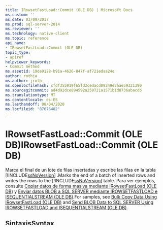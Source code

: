```yaml
---
title: IRowsetFastLoad::Commit (OLE DB) | Microsoft Docs
ms.custom: ''
ms.date: 03/09/2017
ms.prod: sql-server-2014
ms.reviewer: ''
ms.technology: native-client
ms.topic: reference
api_name:
- IRowsetFastLoad::Commit (OLE DB)
topic_type:
- apiref
helpviewer_keywords:
- Commit method
ms.assetid: 19de9128-b91a-4626-847f-af721edaa24e
author: rothja
ms.author: jroth
ms.openlocfilehash: cfdf355919f65fd2cedacd09249e2aae59321390
ms.sourcegitcommit: ad4d92dce894592a259721a1571b1d8736abacdb
ms.translationtype: MT
ms.contentlocale: es-ES
ms.lasthandoff: 08/04/2020
ms.locfileid: "87676482"
---
```

# <a name="irowsetfastloadcommit-ole-db"></a><span data-ttu-id="503ff-102">IRowsetFastLoad::Commit (OLE DB)</span><span class="sxs-lookup"><span data-stu-id="503ff-102">IRowsetFastLoad::Commit (OLE DB)</span></span>
  <span data-ttu-id="503ff-103">Marca el final de un lote de filas insertadas y escribe las filas en la tabla [!INCLUDE[ssNoVersion](../../includes/ssnoversion-md.md)] .</span><span class="sxs-lookup"><span data-stu-id="503ff-103">Marks the end of a batch of inserted rows and writes the rows to the [!INCLUDE[ssNoVersion](../../includes/ssnoversion-md.md)] table.</span></span> <span data-ttu-id="503ff-104">Para ver ejemplos, consulte [Copiar datos de forma masiva mediante IRowsetFastLoad &#40;OLE DB&#41;](irowsetfastload-ole-db.md) y [Enviar datos BLOB a SQL SERVER mediante IROWSETFASTLOAD e ISEQUENTIALSTREAM &#40;OLE DB&#41;](../native-client-ole-db-how-to/send-blob-data-to-sql-server-using-irowsetfastload-and-isequentialstream-ole-db.md).</span><span class="sxs-lookup"><span data-stu-id="503ff-104">For samples, see [Bulk Copy Data Using IRowsetFastLoad &#40;OLE DB&#41;](irowsetfastload-ole-db.md) and [Send BLOB Data to SQL SERVER Using IROWSETFASTLOAD and ISEQUENTIALSTREAM &#40;OLE DB&#41;](../native-client-ole-db-how-to/send-blob-data-to-sql-server-using-irowsetfastload-and-isequentialstream-ole-db.md).</span></span>  
  
## <a name="syntax"></a><span data-ttu-id="503ff-105">Sintaxis</span><span class="sxs-lookup"><span data-stu-id="503ff-105">Syntax</span></span>  
  
```  
  
HRESULT Commit(  
BOOL   
fDone  
);  
  
```  
  
## <a name="arguments"></a><span data-ttu-id="503ff-106">Argumentos</span><span class="sxs-lookup"><span data-stu-id="503ff-106">Arguments</span></span>  
 <span data-ttu-id="503ff-107">*fDone*[in]</span><span class="sxs-lookup"><span data-stu-id="503ff-107">*fDone*[in]</span></span>  
 <span data-ttu-id="503ff-108">Si es FALSE, el conjunto de filas mantiene la validez y el consumidor puede usarlo para una inserción de filas adicional.</span><span class="sxs-lookup"><span data-stu-id="503ff-108">If FALSE, the rowset maintains validity and can be used by the consumer for additional row insertion.</span></span> <span data-ttu-id="503ff-109">Si es TRUE, el conjunto de filas pierde su validez y el consumidor no puede realizar ninguna inserción más.</span><span class="sxs-lookup"><span data-stu-id="503ff-109">If TRUE, the rowset loses validity and no further insertion can be done by the consumer.</span></span>  
  
## <a name="return-code-values"></a><span data-ttu-id="503ff-110">Valores de código de retorno</span><span class="sxs-lookup"><span data-stu-id="503ff-110">Return Code Values</span></span>  
 <span data-ttu-id="503ff-111">S_OK</span><span class="sxs-lookup"><span data-stu-id="503ff-111">S_OK</span></span>  
 <span data-ttu-id="503ff-112">El método se ejecutó correctamente y todos los datos insertados se escribieron en la tabla [!INCLUDE[ssNoVersion](../../includes/ssnoversion-md.md)].</span><span class="sxs-lookup"><span data-stu-id="503ff-112">The method succeeded and all inserted data has been written to the [!INCLUDE[ssNoVersion](../../includes/ssnoversion-md.md)] table.</span></span>  
  
 <span data-ttu-id="503ff-113">E_FAIL</span><span class="sxs-lookup"><span data-stu-id="503ff-113">E_FAIL</span></span>  
 <span data-ttu-id="503ff-114">Se produjo un error específico del proveedor.</span><span class="sxs-lookup"><span data-stu-id="503ff-114">A provider-specific error occurred.</span></span> <span data-ttu-id="503ff-115">Recupere la información de error para el texto de error específico del proveedor.</span><span class="sxs-lookup"><span data-stu-id="503ff-115">Retrieve error information for the specific error text from the provider.</span></span>  
  
 <span data-ttu-id="503ff-116">E_UNEXPECTED</span><span class="sxs-lookup"><span data-stu-id="503ff-116">E_UNEXPECTED</span></span>  
 <span data-ttu-id="503ff-117">Se ha llamado al método en un conjunto de filas de copia masiva previamente invalidado por el método **IRowsetFastLoad::Commit**.</span><span class="sxs-lookup"><span data-stu-id="503ff-117">The method was called on a bulk copy rowset previously invalidated by the **IRowsetFastLoad::Commit** method.</span></span>  
  
## <a name="remarks"></a><span data-ttu-id="503ff-118">Observaciones</span><span class="sxs-lookup"><span data-stu-id="503ff-118">Remarks</span></span>  
 <span data-ttu-id="503ff-119">Un [!INCLUDE[ssNoVersion](../../includes/ssnoversion-md.md)] conjunto de filas de copia masiva del proveedor de OLE DB de Native Client se comporta como un conjunto de filas del modo de actualización retrasada.</span><span class="sxs-lookup"><span data-stu-id="503ff-119">A [!INCLUDE[ssNoVersion](../../includes/ssnoversion-md.md)] Native Client OLE DB provider bulk copy rowset behaves as a delayed-update mode rowset.</span></span> <span data-ttu-id="503ff-120">A medida que el usuario inserta los datos de fila a través del conjunto de filas, las filas insertadas reciben el mismo trato que las inserciones pendientes en un conjunto de filas que admite **IRowsetUpdate**.</span><span class="sxs-lookup"><span data-stu-id="503ff-120">As the user inserts row data through the rowset, inserted rows are treated in the same fashion as pending inserts on a rowset supporting **IRowsetUpdate**.</span></span>  
  
 <span data-ttu-id="503ff-121">El consumidor debe llamar al método **Commit** en el conjunto de filas de copia masiva para escribir las filas insertadas en la tabla de [!INCLUDE[ssNoVersion](../../includes/ssnoversion-md.md)] del mismo modo en que se usa el método **IRowsetUpdate::Update** para enviar las filas pendientes a una instancia de SQL Server.</span><span class="sxs-lookup"><span data-stu-id="503ff-121">The consumer must call the **Commit** method on the bulk copy rowset to write inserted rows to the [!INCLUDE[ssNoVersion](../../includes/ssnoversion-md.md)] table in the same way as the **IRowsetUpdate::Update** method is used to submit pending rows to an instance of SQL Server.</span></span>  
  
 <span data-ttu-id="503ff-122">Si el consumidor libera su referencia en el conjunto de filas de copia masiva sin llamar al método **Commit**, se perderán todas las filas insertadas que no se hayan escrito previamente.</span><span class="sxs-lookup"><span data-stu-id="503ff-122">If the consumer releases its reference on the bulk copy rowset without calling the **Commit** method, all inserted rows not previously written are lost.</span></span>  
  
 <span data-ttu-id="503ff-123">El consumidor puede procesar por lotes las filas insertadas mediante una llamada al método **Commit** con el argumento *fDone* establecido en FALSE.</span><span class="sxs-lookup"><span data-stu-id="503ff-123">The consumer can batch inserted rows by calling the **Commit** method with the *fDone* argument set to FALSE.</span></span> <span data-ttu-id="503ff-124">Cuando *fDone* se establece en TRUE, el conjunto de filas deja de ser válido.</span><span class="sxs-lookup"><span data-stu-id="503ff-124">When *fDone*is set to TRUE, the rowset becomes invalid.</span></span> <span data-ttu-id="503ff-125">Un conjunto de filas de copia masiva que no es válido solo admite la interfaz **ISupportErrorInfo** y el método **IRowsetFastLoad::Release**.</span><span class="sxs-lookup"><span data-stu-id="503ff-125">An invalid bulk copy rowset supports only the **ISupportErrorInfo** interface and **IRowsetFastLoad::Release** method.</span></span>  
  
## <a name="see-also"></a><span data-ttu-id="503ff-126">Consulte también</span><span class="sxs-lookup"><span data-stu-id="503ff-126">See Also</span></span>  
 [<span data-ttu-id="503ff-127">IRowsetFastLoad &#40;OLE DB&#41;</span><span class="sxs-lookup"><span data-stu-id="503ff-127">IRowsetFastLoad &#40;OLE DB&#41;</span></span>](irowsetfastload-ole-db.md)  
  
  
